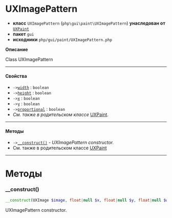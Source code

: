 # UXImagePattern

- **класс** `UXImagePattern` (`php\gui\paint\UXImagePattern`) **унаследован от** [`UXPaint`](https://github.com/jphp-group/jphp-gui-ext/blob/master/jphp-gui-ext/api-docs/classes/php/gui/paint/UXPaint.ru.md)
- **пакет** `gui`
- **исходники** `php/gui/paint/UXImagePattern.php`

**Описание**

Class UXImagePattern

---

#### Свойства

- `->`[`width`](#prop-width) : `boolean`
- `->`[`height`](#prop-height) : `boolean`
- `->`[`x`](#prop-x) : `boolean`
- `->`[`y`](#prop-y) : `boolean`
- `->`[`proportional`](#prop-proportional) : `boolean`
- *См. также в родительском классе* [UXPaint](https://github.com/jphp-group/jphp-gui-ext/blob/master/jphp-gui-ext/api-docs/classes/php/gui/paint/UXPaint.ru.md).

---

#### Методы

- `->`[`__construct()`](#method-__construct) - _UXImagePattern constructor._
- См. также в родительском классе [UXPaint](https://github.com/jphp-group/jphp-gui-ext/blob/master/jphp-gui-ext/api-docs/classes/php/gui/paint/UXPaint.ru.md)

---
# Методы

<a name="method-__construct"></a>

### __construct()
```php
__construct(UXImage $image, float|null $x, float|null $y, float|null $width, float|null $height, float|null $proportional): void
```
UXImagePattern constructor.